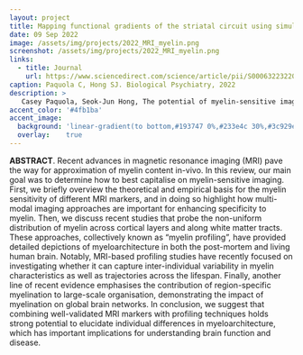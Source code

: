 ```yaml
---
layout: project
title: Mapping functional gradients of the striatal circuit using simultaneous microelectric stimulation and ultrahigh-field fMRI in non-human primates
date: 09 Sep 2022
image: /assets/img/projects/2022_MRI_myelin.png
screenshot: /assets/img/projects/2022_MRI_myelin.png
links:
  - title: Journal
    url: https://www.sciencedirect.com/science/article/pii/S0006322322015827
caption: Paquola C, Hong SJ. Biological Psychiatry, 2022
description: >
   Casey Paquola, Seok-Jun Hong, The potential of myelin-sensitive imaging: Redefining spatiotemporal patterns of myeloarchitecture, Biological Psychiatry, 2022
accent_color: '#4fb1ba'
accent_image:
  background: 'linear-gradient(to bottom,#193747 0%,#233e4c 30%,#3c929e 50%,#d5d5d4 70%,#cdccc8 100%)'
  overlay:    true
---
```

**ABSTRACT**. Recent advances in magnetic resonance imaging (MRI) pave the way for approximation of myelin content in-vivo. In this review, our main goal was to determine how to best capitalise on myelin-sensitive imaging. First, we briefly overview the theoretical and empirical basis for the myelin sensitivity of different MRI markers, and in doing so highlight how multi-modal imaging approaches are important for enhancing specificity to myelin. Then, we discuss recent studies that probe the non-uniform distribution of myelin across cortical layers and along white matter tracts. These approaches, collectively known as “myelin profiling”, have provided detailed depictions of myeloarchitecture in both the post-mortem and living human brain. Notably, MRI-based profiling studies have recently focused on investigating whether it can capture inter-individual variability in myelin characteristics as well as trajectories across the lifespan. Finally, another line of recent evidence emphasises the contribution of region-specific myelination to large-scale organisation, demonstrating the impact of myelination on global brain networks. In conclusion, we suggest that combining well-validated MRI markers with profiling techniques holds strong potential to elucidate individual differences in myeloarchitecture, which has important implications for understanding brain function and disease.
